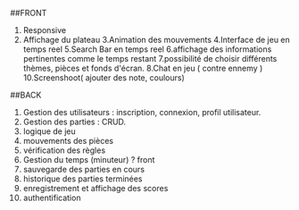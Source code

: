 ##FRONT
1. Responsive
2. Affichage du plateau
3.Animation des mouvements
4.Interface de jeu en temps reel
5.Search Bar en temps reel 
6.affichage des informations pertinentes comme le temps restant
7.possibilité de choisir différents thèmes, pièces et fonds d'écran.
8.Chat en jeu ( contre ennemy )
10.Screenshoot( ajouter des note, coulours)

##BACK

1. Gestion des utilisateurs : inscription, connexion, profil utilisateur.
2. Gestion des parties : CRUD.
3. logique de jeu
4. mouvements des pièces
5. vérification des règles
6. Gestion du temps (minuteur) ? front
7. sauvegarde des parties en cours
8. historique des parties terminées
9. enregistrement et affichage des scores
10. authentification
   


